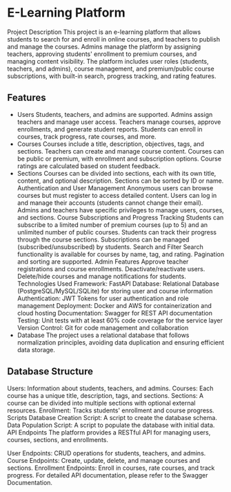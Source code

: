 

# E-Learning Platform
Project Description
This project is an e-learning platform that allows students to search for and enroll in online courses, and teachers to publish and manage the courses. Admins manage the platform by assigning teachers, approving students' enrollment to premium courses, and managing content visibility. The platform includes user roles (students, teachers, and admins), course management, and premium/public course subscriptions, with built-in search, progress tracking, and rating features.

## Features
- Users
Students, teachers, and admins are supported.
Admins assign teachers and manage user access.
Teachers manage courses, approve enrollments, and generate student reports.
Students can enroll in courses, track progress, rate courses, and more.
- Courses
Courses include a title, description, objectives, tags, and sections.
Teachers can create and manage course content.
Courses can be public or premium, with enrollment and subscription options.
Course ratings are calculated based on student feedback.
- Sections
Courses can be divided into sections, each with its own title, content, and optional description.
Sections can be sorted by ID or name.
Authentication and User Management
Anonymous users can browse courses but must register to access detailed content.
Users can log in and manage their accounts (students cannot change their email).
Admins and teachers have specific privileges to manage users, courses, and sections.
Course Subscriptions and Progress Tracking
Students can subscribe to a limited number of premium courses (up to 5) and an unlimited number of public courses.
Students can track their progress through the course sections.
Subscriptions can be managed (subscribed/unsubscribed) by students.
Search and Filter
Search functionality is available for courses by name, tag, and rating.
Pagination and sorting are supported.
Admin Features
Approve teacher registrations and course enrollments.
Deactivate/reactivate users.
Delete/hide courses and manage notifications for students.
Technologies Used
Framework: FastAPI
Database: Relational Database (PostgreSQL/MySQL/SQLite) for storing user and course information
Authentication: JWT Tokens for user authentication and role management
Deployment: Docker and AWS for containerization and cloud hosting
Documentation: Swagger for REST API documentation
Testing: Unit tests with at least 60% code coverage for the service layer
Version Control: Git for code management and collaboration
- Database
The project uses a relational database that follows normalization principles, avoiding data duplication and ensuring efficient data storage.

## Database Structure
Users: Information about students, teachers, and admins.
Courses: Each course has a unique title, description, tags, and sections.
Sections: A course can be divided into multiple sections with optional external resources.
Enrollment: Tracks students' enrollment and course progress.
Scripts
Database Creation Script: A script to create the database schema.
Data Population Script: A script to populate the database with initial data.
API Endpoints
The platform provides a RESTful API for managing users, courses, sections, and enrollments.

User Endpoints: CRUD operations for students, teachers, and admins.
Course Endpoints: Create, update, delete, and manage courses and sections.
Enrollment Endpoints: Enroll in courses, rate courses, and track progress.
For detailed API documentation, please refer to the Swagger Documentation.